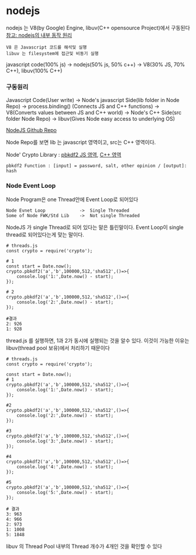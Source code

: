 # nodejs

nodejs 는 V8(by Google) Engine, libuv(C++ opensource Project)에서 구동된다
[참고: nodejs의 내부 동작 원리](http://sjh836.tistory.com/149)

    V8 은 Javascript 코드를 해석및 실행
    libuv 는 filesystem에 접근및 비동기 실행

javascript code(100% js) -> nodejs(50% js, 50% c++) -> V8(30% JS, 70% C++), libuv(100% C++)

### 구동원리

Javascript Code(User write) -> Node's javascript Side(lib folder in Node Repo) -> process.binding() (Connects JS and C++ functions) -> V8(Converts values between JS and C++ world) -> Node's C++ Side(src folder Node Repo) -> libuv(Gives Node easy access to underlying OS)


[NodeJS Github Repo](https://github.com/nodejs/node)

Node Repo를 보면 lib 는 javascript 영역이고, src는 C++ 영역이다.


Node' Crypto Library : [pbkdf2 JS 영역](https://github.com/nodejs/node/blob/master/lib/internal/crypto/pbkdf2.js), [C++ 영역](https://github.com/nodejs/node/blob/master/src/node_crypto.cc)

    pbkdf2 Function : [input] = password, salt, other opinion / [output]: hash


### Node Event Loop

Node Program은 one Thread안에 Event Loop로 되어있다

    Node Evnet Loop             ->  Single Threaded
    Some of Node FWK/Std Lib    ->  Not single Threaded

NodeJS 가 single Thread로 되어 있다는 말은 틀린말이다. Event Loop이 single thread로 되어있다는게 맞는 말이다.

    # threads.js
    const crypto = require('crypto');

    # 1
    const start = Date.now();
    crypto.pbkdf2('a','b',100000,512,'sha512',()=>{
        console.log('1:',Date.now() - start);
    });
    
    # 2
    crypto.pbkdf2('a','b',100000,512,'sha512',()=>{
        console.log('2:',Date.now() - start);
    });
    
    #결과
    2: 926
    1: 928
    
thread.js 를 실행하면, 1과 2가 동시에 실행되는 것을 알수 있다.  이것이 가능한 이유는 libuv(thread pool 보유)에서 처리하기 때문이다

    # threads.js
    const crypto = require('crypto');

    const start = Date.now();
    # 1
    crypto.pbkdf2('a','b',100000,512,'sha512',()=>{
        console.log('1:',Date.now() - start);
    });
    
    #2
    crypto.pbkdf2('a','b',100000,512,'sha512',()=>{
        console.log('2:',Date.now() - start);
    });
    
    #3
    crypto.pbkdf2('a','b',100000,512,'sha512',()=>{
        console.log('3:',Date.now() - start);
    });
    
    #4
    crypto.pbkdf2('a','b',100000,512,'sha512',()=>{
        console.log('4:',Date.now() - start);
    });
    
    #5
    crypto.pbkdf2('a','b',100000,512,'sha512',()=>{
        console.log('5:',Date.now() - start);
    });
    
    # 결과
    3: 963
    4: 966
    2: 973
    1: 1008
    5: 1848
    
libuv 의 Thread Pool 내부의 Thread 개수가 4개인 것을 확인할 수 있다

